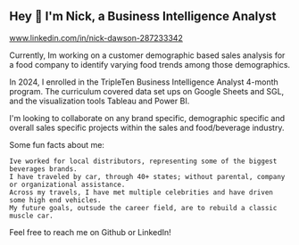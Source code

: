 ## Hey 👋 I'm Nick, a Business Intelligence Analyst

www.linkedin.com/in/nick-dawson-287233342

Currently, Im working on a customer demographic based sales analysis for a food company to identify varying food trends among those demographics.

In 2024, I enrolled in the TripleTen Business Intelligence Analyst 4-month program. The curriculum covered data set ups on Google Sheets and SGL, and the visualization tools Tableau and Power BI. 

I'm looking to collaborate on any brand specific, demographic specific and overall sales specific projects within the sales and food/beverage industry.

Some fun facts about me:

    Ive worked for local distributors, representing some of the biggest beverages brands.
    I have traveled by car, through 40+ states; without parental, company or organizational assistance.
    Across my travels, I have met multiple celebrities and have driven some high end vehicles.
    My future goals, outsude the career field, are to rebuild a classic muscle car.

Feel free to reach me on Github or LinkedIn!


